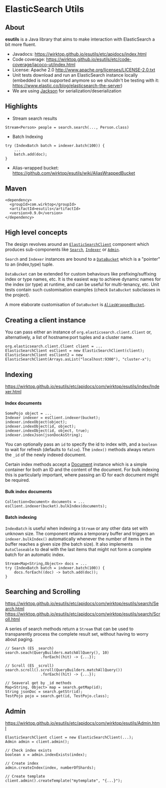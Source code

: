 # ElasticSearch Utils

## About
**esutils** is a Java library that aims to make interaction with ElasticSearch a bit more fluent.
* Javadocs: https://wirktop.github.io/esutils/etc/apidocs/index.html 
* Code coverage: https://wirktop.github.io/esutils/etc/code-coverage/jacoco-ut/index.html
* License: Apache 2.0 http://www.apache.org/licenses/LICENSE-2.0.txt
* Unit tests download and run an ElasticSearch instance locally (embedded is not supported anymore so
we shouldn't be testing with it: https://www.elastic.co/blog/elasticsearch-the-server)
* We are using [Jackson](https://github.com/FasterXML/jackson) for serialization/deserialization
## Highlights

* Stream search results
```
Stream<Person> people = search.search(..., Person.class)
```

* Batch Indexing
```
try (IndexBatch batch = indexer.batch(100)) {
    ...
    batch.add(doc);
}

```
* Alias-wrapped bucket: https://github.com/wirktop/esutils/wiki/AliasWrappedBucket
## Maven

```
<dependency>
  <groupId>com.wirktop</groupId>
  <artifactId>esutils</artifactId>
  <version>0.9.0</version>
</dependency>
```

## High level concepts
The design revolves around an [`ElasticSearchClient`](https://wirktop.github.io/esutils/etc/apidocs/com/wirktop/esutils/ElasticSearchClient.html) component
which produces sub-components like [`Search`](https://wirktop.github.io/esutils/etc/apidocs/com/wirktop/esutils/search/Search.html),
[`Indexer`](https://wirktop.github.io/esutils/etc/apidocs/com/wirktop/esutils/index/Indexer.html) or
[`Admin`](https://wirktop.github.io/esutils/etc/apidocs/com/wirktop/esutils/Admin.html).

`Search` and `Indexer` instances are bound to a [`DataBucket`](https://wirktop.github.io/esutils/etc/apidocs/com/wirktop/esutils/DataBucket.html) which is a "pointer" to
an (index,type) tuple.

`DataBucket` can be extended for custom behaviours like prefixing/suffixing index or type names, etc. It is the easiest way to achieve dynamic names for the
index (or type) at runtime, and can be useful for multi-tenancy, etc. Unit tests contain such customisation examples (check `DataBucket` subclasses in the project).

A more elaborate customisation of `DataBucket` is [`AliasWrappedBucket`](https://github.com/wirktop/esutils/wiki/AliasWrappedBucket).

## Creating a client instance
You can pass either an instance of `org.elasticsearch.client.Client` or, alternatively, a list of hostname:port tuples and a cluster name. 
```
org.elasticsearch.client.Client client = ...
ElasticSearchClient esClient = new ElasticSearchClient(client);
ElasticSearchClient esClient2 = new ElasticSearchClient(Arrays.asList("localhost:9300"), "cluster-x");
```

## Indexing
https://wirktop.github.io/esutils/etc/apidocs/com/wirktop/esutils/index/Indexer.html
#### Index documents
```
SomePojo object = ...
Indexer indexer = esClient.indexer(bucket);
indexer.indexObject(object);
indexer.indexObject(id, object);
indexer.indexObject(id, object, true);
indexer.indexJson(jsonDocAsString);
```
You can optionally pass an `id` to specify the id to index with, and a `boolean` to wait for refresh (defaults to `false`).
The `index()` methods always return the `_id` of the newly indexed document.

Certain index methods accept a [Document](https://wirktop.github.io/esutils/etc/apidocs/com/wirktop/esutils/Document.html) instance which is a simple container 
for both an ID and the content of the document. For bulk indexing this is particularly important, where passing an ID for each document might be required.

#### Bulk index documents
```
Collection<Document> documents = ...
esClient.indexer(bucket).bulkIndex(documents);
```

#### Batch indexing
`IndexBatch` is useful when indexing a `Stream` or any other data set with unknown size. The component retains a temporary buffer and triggers an `indexer.bulkIndex()`
automatically whenever the number of items in the buffer reaches a given size (the batch size). It also implements `AutoCloseable` to deal with the last items that
might not form a complete batch for an automatic index.  
```
Stream<Map<String,Object>> docs = ...
try (IndexBatch batch = indexer.batch(100)) {
    docs.forEach((doc) -> batch.add(doc));
}
```

## Searching and Scrolling
https://wirktop.github.io/esutils/etc/apidocs/com/wirktop/esutils/search/Search.html
https://wirktop.github.io/esutils/etc/apidocs/com/wirktop/esutils/search/Scroll.html

A series of search methods return a `Stream` that can be used to transparently process the complete result set, without having to worry about paging.
```
// Search (ES _search)
search.seach(QueryBuilders.matchAllQuery(), 10)
                .forEach((hit) -> {...});
                
// Scroll (ES _scroll)
search.scroll().scroll(QueryBuilders.matchAllQuery())
                .forEach((hit) -> {...});

// Seaveral get by _id methods
Map<String, Object> map = search.getMap(id);
String jsonDoc = search.getStr(id);
TestPojo pojo = search.get(id, TestPojo.class);
```

## Admin
https://wirktop.github.io/esutils/etc/apidocs/com/wirktop/esutils/Admin.html
```
ElasticSearchClient client = new ElasticSearchClient(...);
Admin admin = client.admin();

// Check index exists
boolean x = admin.indexExists(index);

// Create index
admin.createIndex(index, numberOfShards);

// Create template
client.admin().createTemplate("mytemplate", "{...}");
```
